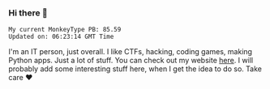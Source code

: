 ### Hi there 👋
<!-- PB START -->
```
My current MonkeyType PB: 85.59
Updated on: 06:23:14 GMT Time
```
<!-- PB END -->
I'm an IT person, just overall. I like CTFs, hacking, coding games, making Python apps. Just a lot of stuff.
You can check out my website [here](https://skill3472.github.io/).
I will probably add some interesting stuff here, when I get the idea to do so. Take care ❤️
